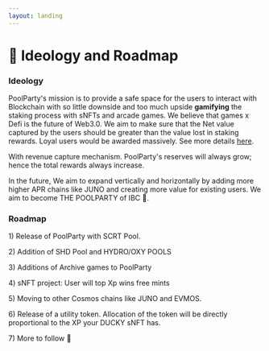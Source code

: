 ```yaml
---
layout: landing
---
```


# 🧠 Ideology and Roadmap

### Ideology

PoolParty's mission is to provide a safe space for the users to interact with Blockchain with so little downside and too much upside **gamifying** the staking process with sNFTs and arcade games. We believe that games x Defi is the future of Web3.0. We aim to make sure that the Net value captured by the users should be greater than the value lost in staking rewards. Loyal users would be awarded massively. See more details [here](other-upsides-of-staking-with-poolparty.md).

With revenue capture mechanism. PoolParty's reserves will always grow; hence the total rewards always increase.

In the future, We aim to expand vertically and horizontally by adding more higher APR chains like JUNO and creating more value for existing users. We aim to become THE POOLPARTY of IBC 👀.

### Roadmap

1\) Release of PoolParty with SCRT Pool.

2\) Addition of SHD Pool and HYDRO/OXY POOLS

3\) Additions of Archive games to PoolParty

4\) sNFT project: User will top Xp wins free mints

5\) Moving to other Cosmos chains like JUNO and EVMOS.

6\) Release of a utility token. Allocation of the token will be directly proportional to the XP your DUCKY sNFT has.&#x20;

7\) More to follow 🤫

